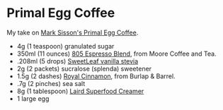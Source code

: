 # Primal Egg Coffee

My take on [Mark Sisson's Primal Egg Coffee](https://www.marksdailyapple.com/primal-egg-coffee/).

- 4g (1 teaspoon) granulated sugar
- 350ml (11 ounces) [805 Espresso Blend](https://store.moorecoffee.com/805-espresso-blend-p348.aspx), from Moore Coffee and Tea.
- .208ml (5 drops) [SweetLeaf vanilla stevia](https://www.sweetleaf.com/collections/stevia-sweet-drops/products/sweetleaf-sweetdrops-vanillacreme-4oz)
- 2g (2 packets) sucralose (splenda) sweetener
- 1.5g (2 dashes) [Royal Cinnamon](https://www.burlapandbarrel.com/products/royal-cinnamon), from Burlap & Barrel.
- .7g (2 pinches) sea salt
- 8g (1 tablespoon) [Laird Superfood Creamer](https://lairdsuperfood.com/products/superfood-creamer-original)
- 1 large egg
<!--stackedit_data:
eyJoaXN0b3J5IjpbMTUwNDg3ODgwMiw2MTE2ODgwMTEsLTEwOT
U3MjE2OTEsMTg3MjYwNDUwMywxMDgyNzY3OTE4LC03MzM2Mjkz
OTFdfQ==
-->